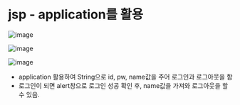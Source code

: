 <h1>jsp - application를 활용</h1>

![image](https://user-images.githubusercontent.com/60453937/168053648-394b383c-b65e-42aa-944f-e57104006b0f.png)

![image](https://user-images.githubusercontent.com/60453937/168053806-b8130cb3-d8f0-48dd-a8da-56397a2fe965.png)

![image](https://user-images.githubusercontent.com/60453937/168053731-b67a6368-df7a-42d8-bbf3-80bd7c8ce11e.png)

<ul>
  <li>application 활용하여 String으로 id, pw, name값을 주어 로그인과 로그아웃을 함</li>
  <li>로그인이 되면 alert창으로 로그인 성공 확인 후, name값을 가져와 로그아웃을 할 수 있음.</li>
</ul>

